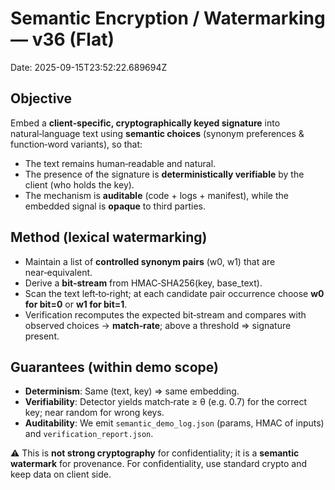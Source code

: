 # Semantic Encryption / Watermarking — v36 (Flat)
Date: 2025-09-15T23:52:22.689694Z

## Objective
Embed a **client‑specific, cryptographically keyed signature** into natural‑language text using **semantic choices** (synonym preferences & function‑word variants), so that:
- The text remains human‑readable and natural.
- The presence of the signature is **deterministically verifiable** by the client (who holds the key).
- The mechanism is **auditable** (code + logs + manifest), while the embedded signal is **opaque** to third parties.

## Method (lexical watermarking)
- Maintain a list of **controlled synonym pairs** (w0, w1) that are near‑equivalent.
- Derive a **bit‑stream** from HMAC‑SHA256(key, base_text).
- Scan the text left‑to‑right; at each candidate pair occurrence choose **w0 for bit=0** or **w1 for bit=1**.
- Verification recomputes the expected bit‑stream and compares with observed choices → **match‑rate**; above a threshold ⇒ signature present.

## Guarantees (within demo scope)
- **Determinism**: Same (text, key) ⇒ same embedding.
- **Verifiability**: Detector yields match‑rate ≥ θ (e.g. 0.7) for the correct key; near random for wrong keys.
- **Auditability**: We emit `semantic_demo_log.json` (params, HMAC of inputs) and `verification_report.json`.

⚠️ This is **not strong cryptography** for confidentiality; it is a **semantic watermark** for provenance. For confidentiality, use standard crypto and keep data on client side.
